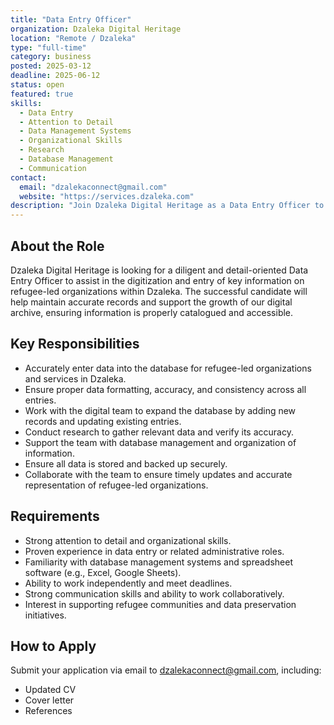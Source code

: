 ```yaml
---
title: "Data Entry Officer"
organization: Dzaleka Digital Heritage
location: "Remote / Dzaleka"
type: "full-time"
category: business
posted: 2025-03-12
deadline: 2025-06-12
status: open
featured: true
skills:
  - Data Entry
  - Attention to Detail
  - Data Management Systems
  - Organizational Skills
  - Research
  - Database Management
  - Communication
contact:
  email: "dzalekaconnect@gmail.com"
  website: "https://services.dzaleka.com"
description: "Join Dzaleka Digital Heritage as a Data Entry Officer to support the expansion of our digital archive by accurately entering data on refugee-led organizations and services, ensuring long-term access and preservation of vital information."
---
```

## About the Role
Dzaleka Digital Heritage is looking for a diligent and detail-oriented Data Entry Officer to assist in the digitization and entry of key information on refugee-led organizations within Dzaleka. The successful candidate will help maintain accurate records and support the growth of our digital archive, ensuring information is properly catalogued and accessible.

## Key Responsibilities
- Accurately enter data into the database for refugee-led organizations and services in Dzaleka.
- Ensure proper data formatting, accuracy, and consistency across all entries.
- Work with the digital team to expand the database by adding new records and updating existing entries.
- Conduct research to gather relevant data and verify its accuracy.
- Support the team with database management and organization of information.
- Ensure all data is stored and backed up securely.
- Collaborate with the team to ensure timely updates and accurate representation of refugee-led organizations.

## Requirements
- Strong attention to detail and organizational skills.
- Proven experience in data entry or related administrative roles.
- Familiarity with database management systems and spreadsheet software (e.g., Excel, Google Sheets).
- Ability to work independently and meet deadlines.
- Strong communication skills and ability to work collaboratively.
- Interest in supporting refugee communities and data preservation initiatives.

## How to Apply
Submit your application via email to dzalekaconnect@gmail.com, including:

- Updated CV
- Cover letter
- References